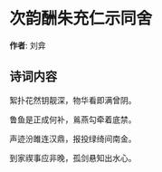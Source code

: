 # 次韵酬朱充仁示同舍

**作者**: 刘弇

## 诗词内容

絮扑花然钥靓深，物华看即满曾阴。

鲁鱼是正成何补，鶑燕勾牵着底禁。

声迹汾雎连汉鼎，报投绿绮间南金。

到家禊事应非晚，孤剑悬知出水心。

